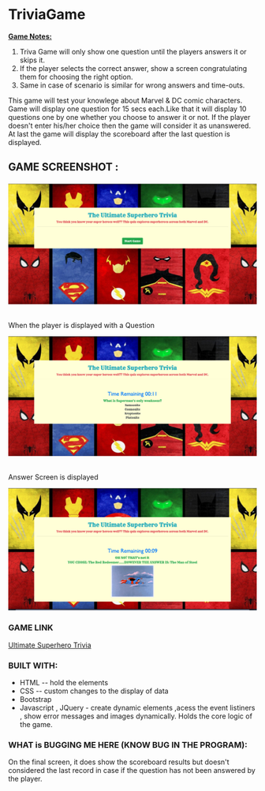 # TriviaGame
<u><b>Game Notes:</u> </b>
<ol>
<li>Triva Game will only show one question until the players answers it or skips it. </li>
<li>If the player selects the correct answer, show a screen congratulating them for choosing the right option. </li>
<li>Same in case of scenario is similar for wrong answers and time-outs.</li>
</ol>

This game will test your knowlege about Marvel & DC comic characters. Game will display one question for 15 secs each.Like that it will display 10 questions one by one whether you choose to answer it or not.
If the player doesn't enter his/her choice then the game will consider it as unanswered. At last the game will display the scoreboard after the last question is displayed. 


## GAME SCREENSHOT : 
![Start-Screen](https://github.com/NVK2016/TriviaGame/blob/master/assets/images/Trivia-Start-Page.png?raw=true)

<br/> When the player is displayed with a Question 

![Question-Screen](https://github.com/NVK2016/TriviaGame/blob/master/assets/images/Trivia-Screenshot-Question.png?raw=true)

<br /> Answer Screen is displayed 

![Answer-Screen](https://github.com/NVK2016/TriviaGame/blob/master/assets/images/Trivia-Screenshot-Result.png?raw=true)

### GAME LINK 
<a href="https://nvk2016.github.io/TriviaGame/">Ultimate Superhero Trivia</a>


### BUILT WITH: 
* HTML -- hold the elements 
* CSS  -- custom changes to the display of data 
* Bootstrap  
* Javascript , JQuery  - create dynamic elements ,acess the event listiners , show error messages  and images dynamically. Holds the core logic of the game. 


### WHAT is BUGGING ME HERE (KNOW BUG IN THE PROGRAM): 

On the final screen, it does show the scoreboard results  but doesn't considered the last record in case if the question has not been answered by the player. 
